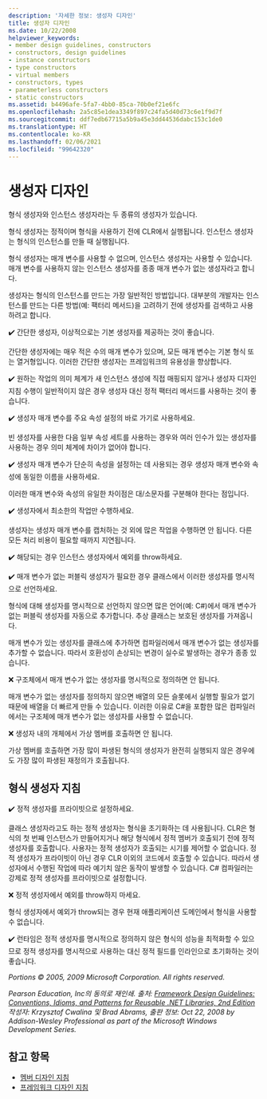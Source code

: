 ```yaml
---
description: '자세한 정보: 생성자 디자인'
title: 생성자 디자인
ms.date: 10/22/2008
helpviewer_keywords:
- member design guidelines, constructors
- constructors, design guidelines
- instance constructors
- type constructors
- virtual members
- constructors, types
- parameterless constructors
- static constructors
ms.assetid: b4496afe-5fa7-4bb0-85ca-70b0ef21e6fc
ms.openlocfilehash: 2a5c85e1dea3349f897c24fa5d40d73c6e1f9d7f
ms.sourcegitcommit: ddf7edb67715a5b9a45e3dd44536dabc153c1de0
ms.translationtype: HT
ms.contentlocale: ko-KR
ms.lasthandoff: 02/06/2021
ms.locfileid: "99642320"
---
```

# <a name="constructor-design"></a>생성자 디자인

형식 생성자와 인스턴스 생성자라는 두 종류의 생성자가 있습니다.

형식 생성자는 정적이며 형식을 사용하기 전에 CLR에서 실행됩니다. 인스턴스 생성자는 형식의 인스턴스를 만들 때 실행됩니다.

형식 생성자는 매개 변수를 사용할 수 없으며, 인스턴스 생성자는 사용할 수 있습니다. 매개 변수를 사용하지 않는 인스턴스 생성자를 종종 매개 변수가 없는 생성자라고 합니다.

생성자는 형식의 인스턴스를 만드는 가장 일반적인 방법입니다. 대부분의 개발자는 인스턴스를 만드는 다른 방법(예: 팩터리 메서드)을 고려하기 전에 생성자를 검색하고 사용하려고 합니다.

✔️ 간단한 생성자, 이상적으로는 기본 생성자를 제공하는 것이 좋습니다.

간단한 생성자에는 매우 적은 수의 매개 변수가 있으며, 모든 매개 변수는 기본 형식 또는 열거형입니다. 이러한 간단한 생성자는 프레임워크의 유용성을 향상합니다.

✔️ 원하는 작업의 의미 체계가 새 인스턴스 생성에 직접 매핑되지 않거나 생성자 디자인 지침 수행이 일반적이지 않은 경우 생성자 대신 정적 팩터리 메서드를 사용하는 것이 좋습니다.

✔️ 생성자 매개 변수를 주요 속성 설정의 바로 가기로 사용하세요.

빈 생성자를 사용한 다음 일부 속성 세트를 사용하는 경우와 여러 인수가 있는 생성자를 사용하는 경우 의미 체계에 차이가 없어야 합니다.

✔️ 생성자 매개 변수가 단순히 속성을 설정하는 데 사용되는 경우 생성자 매개 변수와 속성에 동일한 이름을 사용하세요.

이러한 매개 변수와 속성의 유일한 차이점은 대/소문자를 구분해야 한다는 점입니다.

✔️ 생성자에서 최소한의 작업만 수행하세요.

생성자는 생성자 매개 변수를 캡처하는 것 외에 많은 작업을 수행하면 안 됩니다. 다른 모든 처리 비용이 필요할 때까지 지연됩니다.

✔️ 해당되는 경우 인스턴스 생성자에서 예외를 throw하세요.

✔️ 매개 변수가 없는 퍼블릭 생성자가 필요한 경우 클래스에서 이러한 생성자를 명시적으로 선언하세요.

형식에 대해 생성자를 명시적으로 선언하지 않으면 많은 언어(예: C#)에서 매개 변수가 없는 퍼블릭 생성자를 자동으로 추가합니다. 추상 클래스는 보호된 생성자를 가져옵니다.

매개 변수가 있는 생성자를 클래스에 추가하면 컴파일러에서 매개 변수가 없는 생성자를 추가할 수 없습니다. 따라서 호환성이 손상되는 변경이 실수로 발생하는 경우가 종종 있습니다.

❌ 구조체에서 매개 변수가 없는 생성자를 명시적으로 정의하면 안 됩니다.

매개 변수가 없는 생성자를 정의하지 않으면 배열의 모든 슬롯에서 실행할 필요가 없기 때문에 배열을 더 빠르게 만들 수 있습니다. 이러한 이유로 C#을 포함한 많은 컴파일러에서는 구조체에 매개 변수가 없는 생성자를 사용할 수 없습니다.

❌ 생성자 내의 개체에서 가상 멤버를 호출하면 안 됩니다.

가상 멤버를 호출하면 가장 많이 파생된 형식의 생성자가 완전히 실행되지 않은 경우에도 가장 많이 파생된 재정의가 호출됩니다.

## <a name="type-constructor-guidelines"></a>형식 생성자 지침

✔️ 정적 생성자를 프라이빗으로 설정하세요.

클래스 생성자라고도 하는 정적 생성자는 형식을 초기화하는 데 사용됩니다. CLR은 형식의 첫 번째 인스턴스가 만들어지거나 해당 형식에서 정적 멤버가 호출되기 전에 정적 생성자를 호출합니다. 사용자는 정적 생성자가 호출되는 시기를 제어할 수 없습니다. 정적 생성자가 프라이빗이 아닌 경우 CLR 이외의 코드에서 호출할 수 있습니다. 따라서 생성자에서 수행된 작업에 따라 예기치 않은 동작이 발생할 수 있습니다. C# 컴파일러는 강제로 정적 생성자를 프라이빗으로 설정합니다.

❌ 정적 생성자에서 예외를 throw하지 마세요.

형식 생성자에서 예외가 throw되는 경우 현재 애플리케이션 도메인에서 형식을 사용할 수 없습니다.

✔️ 런타임은 정적 생성자를 명시적으로 정의하지 않은 형식의 성능을 최적화할 수 있으므로 정적 생성자를 명시적으로 사용하는 대신 정적 필드를 인라인으로 초기화하는 것이 좋습니다.

*Portions © 2005, 2009 Microsoft Corporation. All rights reserved.*

*Pearson Education, Inc의 동의로 재인쇄. 출처: [Framework Design Guidelines: Conventions, Idioms, and Patterns for Reusable .NET Libraries, 2nd Edition](https://www.informit.com/store/framework-design-guidelines-conventions-idioms-and-9780321545619) 작성자: Krzysztof Cwalina 및 Brad Abrams, 출판 정보: Oct 22, 2008 by Addison-Wesley Professional as part of the Microsoft Windows Development Series.*

## <a name="see-also"></a>참고 항목

- [멤버 디자인 지침](member.md)
- [프레임워크 디자인 지침](index.md)
